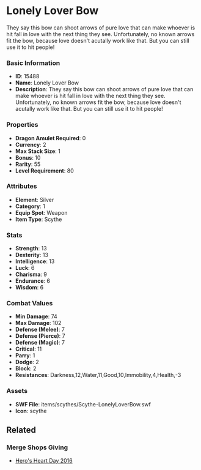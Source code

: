 # Lonely Lover Bow

They say this bow can shoot arrows of pure love that can make whoever is hit fall in love with the next thing they see. Unfortunately, no known arrows fit the bow, because love doesn't acutally work like that. But you can still use it to hit people!

### Basic Information

- **ID**: 15488
- **Name**: Lonely Lover Bow
- **Description**: They say this bow can shoot arrows of pure love that can make whoever is hit fall in love with the next thing they see. Unfortunately, no known arrows fit the bow, because love doesn&#039;t acutally work like that. But you can still use it to hit people!

### Properties

- **Dragon Amulet Required**: 0
- **Currency**: 2
- **Max Stack Size**: 1
- **Bonus**: 10
- **Rarity**: 55
- **Level Requirement**: 80

### Attributes

- **Element**: Silver
- **Category**: 1
- **Equip Spot**: Weapon
- **Item Type**: Scythe

### Stats

- **Strength**: 13
- **Dexterity**: 13
- **Intelligence**: 13
- **Luck**: 6
- **Charisma**: 9
- **Endurance**: 6
- **Wisdom**: 6

### Combat Values

- **Min Damage**: 74
- **Max Damage**: 102
- **Defense (Melee)**: 7
- **Defense (Pierce)**: 7
- **Defense (Magic)**: 7
- **Critical**: 11
- **Parry**: 1
- **Dodge**: 2
- **Block**: 2
- **Resistances**: Darkness,12,Water,11,Good,10,Immobility,4,Health,-3

### Assets

- **SWF File**: items/scythes/Scythe-LonelyLoverBow.swf
- **Icon**: scythe

## Related

### Merge Shops Giving

- [Hero's Heart Day 2016](../merge-shops/245-hero-s-heart-day-2016.md)

